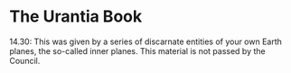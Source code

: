 # The Urantia Book
14.30: This was given by a series of discarnate entities of your own Earth planes, the so-called inner planes. This material is not passed by the Council.